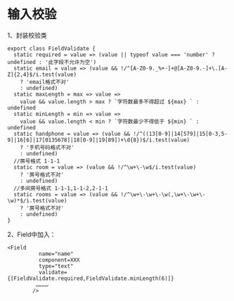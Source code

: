# 输入校验

1、封装校验类

    export class FieldValidate {
      static required = value => (value || typeof value === 'number' ? undefined : '此字段不允许为空')
      static email = value => (value && !/^[A-Z0-9._%+-]+@[A-Z0-9.-]+\.[A-Z]{2,4}$/i.test(value)
        ? 'email格式不对'
        : undefined)
      static maxLength = max => value =>
        value && value.length > max ? `字符数最多不得超过 ${max} ` : undefined
      static minLength = min => value =>
        value && value.length < min ? `字符数最少不得低于 ${min} ` : undefined
      static handphone = value => (value && !/^((13[0-9]|14[579]|15[0-3,5-9]|16[6]|17[0135678]|18[0-9]|19[89])+\d{8})$/i.test(value)
        ? '手机号码格式不对'
        : undefined)
      //房号格式 1-1-1
      static room = value => (value && !/^\w+\-\w$/i.test(value)
        ? '房号格式不对'
        : undefined)
      //多间房号格式 1-1-1,1-1-2,2-1-1
      static rooms = value => (value && !/^\w+\-\w+\-\w(,\w+\-\w+\-\w)*$/i.test(value)
        ? '房号格式不对'
        : undefined)
    }

2、Field中加入：

```
<Field
          name="name"
          component=XXX
          type="text"        
          validate={[FieldValidate.required,FieldValidate.minLength(6)]}
         …………
        />
```



